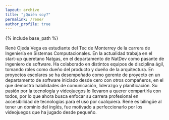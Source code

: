 ```yaml
---
layout: archive
title: "¿Quién soy?"
permalink: /rene/
author_profile: true
---
```


{% include base_path %}

René Ojeda Vega es estudiante del Tec de Monterrey de la carrera de Ingeniería en Sistemas Computacionales. En la actualidad trabaja en el start-up queretano Natgas, en el departamento de NatDev como pasante de ingeniero de software. Ha colaborado en distintos equipos de disciplina ágil, tomando roles como dueño del producto y dueño de la arquitectura. En proyectos escolares se ha desempeñado como gerente de proyecto en un departamento de software iniciado desde cero con otros compañeros, en el que demostró habilidades de comunicación, liderazgo y planificación. Su pasión por la tecnología y videojuegos lo llevaron a querer compartirla con todos, por lo que ahora busca enfocar su carrera profesional en accesibilidad de tecnologías para el uso por cualquiera. René es bilingüe al tener un dominio del inglés, fue motivado a perfeccionarlo por los videojuegos que ha jugado desde pequeño.
